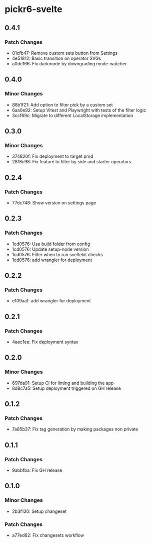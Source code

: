 # pickr6-svelte

## 0.4.1

### Patch Changes

- 01cfb47: Remove custom sets button from Settings
- 4e51812: Basic transition on operator SVGs
- a0dc166: Fix darkmode by downgrading mode-watcher

## 0.4.0

### Minor Changes

- 88b1f21: Add option to filter pick by a custom set
- 6aa0e92: Setup Vitest and Playwright with tests of the filter logic
- 3ccf69c: Migrate to different LocalStorage implementation

## 0.3.0

### Minor Changes

- 374820f: Fix deployment to target prod
- 28f8c98: Fix feature to filter by side and starter operators

## 0.2.4

### Patch Changes

- 77dc748: Show version on settings page

## 0.2.3

### Patch Changes

- 1cd0576: Use build folder from config
- 1cd0576: Update setup-node version
- 1cd0576: Filter when to run sveltekit checks
- 1cd0576: add wrangler for deployment

## 0.2.2

### Patch Changes

- e109aa1: add wrangler for deployment

## 0.2.1

### Patch Changes

- 4aec1ee: Fix deployment syntax

## 0.2.0

### Minor Changes

- 697da91: Setup CI for linting and building the app
- 8d8c7a5: Setup deployment triggered on GH release

## 0.1.2

### Patch Changes

- 7a85b37: Fix tag generation by making packages non private

## 0.1.1

### Patch Changes

- 9abbfba: Fix GH release

## 0.1.0

### Minor Changes

- 2b3f130: Setup changeset

### Patch Changes

- a77ed62: Fix changesets workflow
